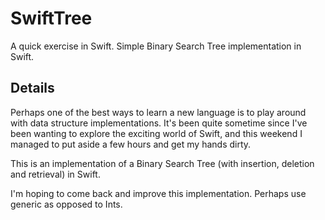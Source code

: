 # SwiftTree
A quick exercise in Swift. Simple Binary Search Tree implementation in Swift. 

## Details
Perhaps one of the best ways to learn a new language is to play around with data structure implementations. It's been quite sometime since I've been wanting to explore the exciting world of Swift, and this weekend I managed to put aside a few hours and get my hands dirty.

This is an implementation of a Binary Search Tree (with insertion, deletion and retrieval) in Swift.

I'm hoping to come back and improve this implementation. Perhaps use generic as opposed to Ints.
